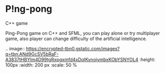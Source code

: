 # P!ng-pong
C++ game

Ping-Pong game on C++ and SFML, you can play alone or try multiplayer game,
also player can change difficulty of the artificial intelligence.

.. image:: https://encrypted-tbn0.gstatic.com/images?q=tbn:ANd9GcSV5bRaF-A3837tHBYIm4D99tgRxpgxmfd4xDqIKvnoiymbxKObYSNYOL4   :height: 100px    :width: 200 px    :scale: 50 %

